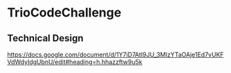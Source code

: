 # TrioCodeChallenge

## Technical Design
https://docs.google.com/document/d/1Y7iD7AtI9JU_3MlzYTaOAje1Ed7vUKFVdWdyIdgUbnU/edit#heading=h.hhazzftw9u5k
